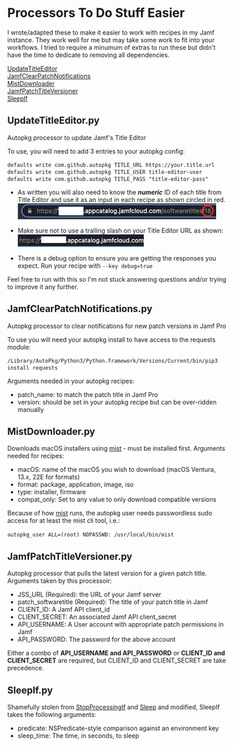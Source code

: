 # Processors To Do Stuff Easier   
I wrote/adapted these to make it easier to work with recipes in my Jamf instance. They work well for me but may take some work to fit into your workflows. I tried to require a minumum of extras to run these but didn't have the time to dedicate to removing all dependencies.  
  
[UpdateTitleEditor](https://github.com/lazymacadmin/UpdateTitleEditor#updatetitleeditorpy)  
[JamfClearPatchNotifications](https://github.com/lazymacadmin/UpdateTitleEditor#jamfclearpatchnotificationspy)  
[MistDownloader](https://github.com/lazymacadmin/UpdateTitleEditor#mistdownloaderpy)  
[JamfPatchTitleVersioner](https://github.com/lazymacadmin/UpdateTitleEditor#jamfpatchtitleversionerpy)  
[SleepIf](https://github.com/lazymacadmin/UpdateTitleEditor#sleepifpy)  


## UpdateTitleEditor.py
Autopkg processor to update Jamf's Title Editor

To use, you will need to add 3 entries to your autopkg config:
```
defaults write com.github.autopkg TITLE_URL https://your.title.url 
defaults write com.github.autopkg TITLE_USER title-editor-user
defaults write com.github.autopkg TITLE_PASS "title-editor-pass"
```
- As written you will also need to know the ***numeric*** ID of each title from Title Editor and use it as an input in each recipe as shown circled in red.<br/> ![Image of the Title Editor URL](Images/TitleEditorId.png)
- Make sure not to use a trailing slash on your Title Editor URL as shown:<br/> ![Title Editor Url](Images/TitleEditorUrl.png)

- There is a debug option to ensure you are getting the responses you expect. Run your recipe with `--key debug=true`

Feel free to run with this so I'm not stuck answering questions and/or trying to improve it any further.


## JamfClearPatchNotifications.py
Autopkg processor to clear notifications for new patch versions in Jamf Pro

To use you will need your autopkg install to have access to the requests module:
```
/Library/AutoPkg/Python3/Python.framework/Versions/Current/bin/pip3 install requests
```
Arguments needed in your autopkg recipes:
- patch_name: to match the patch title in Jamf Pro
- version: should be set in your autopkg recipe but can be over-ridden manually


## MistDownloader.py
Downloads macOS installers using [mist](https://github.com/ninxsoft/mist-cli) - must be installed first.
Arguments needed for recipes:
- macOS: name of the macOS you wish to download (macOS Ventura, 13.x, 22E for formats)
- format: package, application, image, iso 
- type: installer, firmware
- compat_only: Set to any value to only download compatible versions

Because of how [mist](https://github.com/ninxsoft/mist-cli) runs, the autopkg user needs passwordless sudo access for at least the mist cli tool, i.e.:

`autopkg_user ALL=(root) NOPASSWD: /usr/local/bin/mist`

## JamfPatchTitleVersioner.py
Autopkg processor that pulls the latest version for a given patch title. Arguments taken by this processoir:
- JSS_URL (Required): the URL of your Jamf server
- patch_softwaretitle (Required): The title of your patch title in Jamf
- CLIENT_ID: A Jamf API client_id
- CLIENT_SECRET: An associated Jamf API client_secret
- API_USERNAME: A User account with appropriate patch permissions in Jamf
- API_PASSWORD: The password for the above account

Either a combo of  **API_USERNAME and API_PASSWORD** or **CLIENT_ID and CLIENT_SECRET** are required, but CLIENT_ID and CLIENT_SECRET are take precedence.


## SleepIf.py
Shamefully stolen from [StopProcessingIf](https://github.com/autopkg/autopkg/blob/master/Code/autopkglib/StopProcessingIf.py) and [Sleep](https://github.com/autopkg/grahampugh-recipes/blob/main/CommonProcessors/Sleep.py) and modified, SleepIf takes the following arguments:
- predicate: NSPredicate-style comparison against an environment key
- sleep_time: The time, in seconds, to sleep
